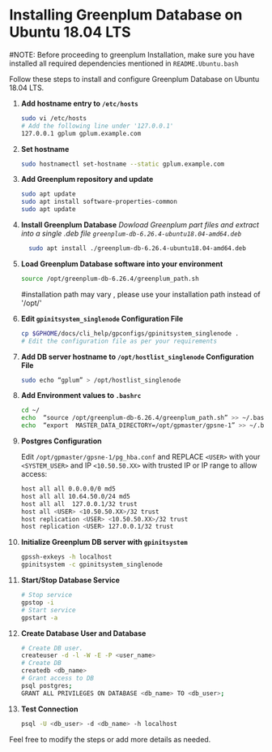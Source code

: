 # Installing Greenplum Database on Ubuntu 18.04 LTS

#NOTE: Before proceeding to greenplum Installation, make sure you have installed all required dependencies mentioned in `README.Ubuntu.bash`

Follow these steps to install and configure Greenplum Database on Ubuntu 18.04 LTS.

1. **Add hostname entry to `/etc/hosts`**

    ```bash
    sudo vi /etc/hosts
    # Add the following line under '127.0.0.1'
    127.0.0.1 gplum gplum.example.com
    ```

2. **Set hostname**

    ```bash
    sudo hostnamectl set-hostname --static gplum.example.com
    ```

3. **Add Greenplum repository and update**

    ```bash
    sudo apt update
    sudo apt install software-properties-common
    sudo apt update
    ```
    
4. **Install Greenplum Database**
     *Dowload Greenplum part files and extract into a single .deb file ```greenplum-db-6.26.4-ubuntu18.04-amd64.deb```*
    ```bash
      sudo apt install ./greenplum-db-6.26.4-ubuntu18.04-amd64.deb
    ```

6. **Load Greenplum Database software into your environment**

    ```bash
    source /opt/greenplum-db-6.26.4/greenplum_path.sh
    ```
    #installation path may vary , please use your installation path instead of '/opt/'

7. **Edit `gpinitsystem_singlenode` Configuration File**

    ```bash
    cp $GPHOME/docs/cli_help/gpconfigs/gpinitsystem_singlenode .
    # Edit the configuration file as per your requirements
    ```

8. **Add DB server hostname to `/opt/hostlist_singlenode` Configuration File**

    ```bash
    sudo echo “gplum” > /opt/hostlist_singlenode 
    ```

9. **Add Environment values to `.bashrc`**

    ```bash
    cd ~/
    echo  “source /opt/greenplum-db-6.26.4/greenplum_path.sh” >> ~/.bashrc
    echo  “export  MASTER_DATA_DIRECTORY=/opt/gpmaster/gpsne-1” >> ~/.bashrc
    ```

10. **Postgres Configuration**

    Edit `/opt/gpmaster/gpsne-1/pg_hba.conf` and REPLACE `<USER>` with your `<SYSTEM_USER>` and IP `<10.50.50.XX>` with trusted IP or IP range to allow access:

    ```bash
    host all all 0.0.0.0/0 md5
    host all all 10.64.50.0/24 md5
    host all all  127.0.0.1/32 trust
    host all <USER> <10.50.50.XX>/32 trust
    host replication <USER> <10.50.50.XX>/32 trust
    host replication <USER> 127.0.0.1/32 trust
    ```

11. **Initialize Greenplum DB server with `gpinitsystem`**

    ```bash
    gpssh-exkeys -h localhost
    gpinitsystem -c gpinitsystem_singlenode
    ```

12. **Start/Stop Database Service**

    ```bash
    # Stop service
    gpstop -i
    # Start service
    gpstart -a
    ```

13. **Create Database User and Database**

    ```bash
    # Create DB user.
    createuser -d -l -W -E -P <user_name>  
    # Create DB 
    createdb <db_name>
    # Grant access to DB
    psql postgres;
    GRANT ALL PRIVILEGES ON DATABASE <db_name> TO <db_user>;
    ```

14. **Test Connection**

    ```bash
    psql -U <db_user> -d <db_name> -h localhost 
    ```

Feel free to modify the steps or add more details as needed.
